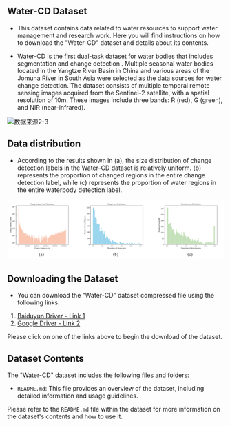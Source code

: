 ## Water-CD Dataset

- This dataset contains data related to water resources to support water management and research work. Here you will find instructions on how to download the "Water-CD" dataset and details about its contents.

- Water-CD is the first dual-task dataset for water bodies that includes segmentation and change detection . Multiple seasonal water bodies located in the Yangtze River Basin in China and various areas of the Jomuna River in South Asia were selected as the data sources for water change detection. The dataset consists of multiple temporal remote sensing images acquired from the Sentinel-2 satellite, with a spatial resolution of 10m. These images include three bands: R (red), G (green), and NIR (near-infrared).

![数据来源2-3](pic/pic2.png)

## Data distribution

- According to the results shown in (a), the size distribution of change detection labels in the Water-CD dataset is relatively uniform. (b) represents the proportion of changed regions in the entire change detection label, while (c) represents the proportion of water regions in the entire waterbody detection label.

![分布](pic/pic1.png)

## Downloading the Dataset

- You can download the "Water-CD" dataset compressed file using the following links:

1. [Baiduyun Driver - Link 1](https://pan.baidu.com/s/1NQMOhi9I1I5qibVfMf8qfA?pwd=wacd)
2. [Google Driver - Link 2](https://drive.google.com/file/d/1XsfgzLKR3xulP47FHaVTCyWoaRQtxahQ/view?usp=drive_link)

Please click on one of the links above to begin the download of the dataset.

## Dataset Contents

The "Water-CD" dataset includes the following files and folders:

- `README.md`: This file provides an overview of the dataset, including detailed information and usage guidelines.

Please refer to the `README.md` file within the dataset for more information on the dataset's contents and how to use it.



